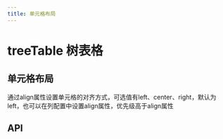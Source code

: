 ```yaml
---
title: 单元格布局
---
```


# treeTable 树表格

## 单元格布局

通过align属性设置单元格的对齐方式，可选值有left、center、right，默认为left，也可以在列配置中设置align属性，优先级高于align属性

<preview path="./cellLayout.vue" />

## API

<API src="../table.json" lang="zh"></API>